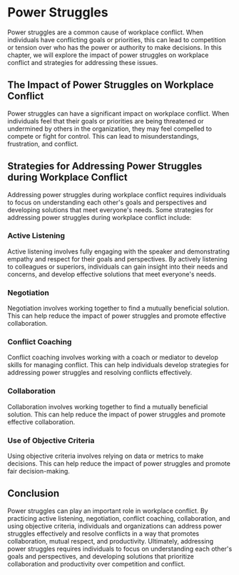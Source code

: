 # Power Struggles

Power struggles are a common cause of workplace conflict. When individuals have conflicting goals or priorities, this can lead to competition or tension over who has the power or authority to make decisions. In this chapter, we will explore the impact of power struggles on workplace conflict and strategies for addressing these issues.

## The Impact of Power Struggles on Workplace Conflict

Power struggles can have a significant impact on workplace conflict. When individuals feel that their goals or priorities are being threatened or undermined by others in the organization, they may feel compelled to compete or fight for control. This can lead to misunderstandings, frustration, and conflict.

## Strategies for Addressing Power Struggles during Workplace Conflict

Addressing power struggles during workplace conflict requires individuals to focus on understanding each other's goals and perspectives and developing solutions that meet everyone's needs. Some strategies for addressing power struggles during workplace conflict include:

### Active Listening

Active listening involves fully engaging with the speaker and demonstrating empathy and respect for their goals and perspectives. By actively listening to colleagues or superiors, individuals can gain insight into their needs and concerns, and develop effective solutions that meet everyone's needs.

### Negotiation

Negotiation involves working together to find a mutually beneficial solution. This can help reduce the impact of power struggles and promote effective collaboration.

### Conflict Coaching

Conflict coaching involves working with a coach or mediator to develop skills for managing conflict. This can help individuals develop strategies for addressing power struggles and resolving conflicts effectively.

### Collaboration

Collaboration involves working together to find a mutually beneficial solution. This can help reduce the impact of power struggles and promote effective collaboration.

### Use of Objective Criteria

Using objective criteria involves relying on data or metrics to make decisions. This can help reduce the impact of power struggles and promote fair decision-making.

## Conclusion

Power struggles can play an important role in workplace conflict. By practicing active listening, negotiation, conflict coaching, collaboration, and using objective criteria, individuals and organizations can address power struggles effectively and resolve conflicts in a way that promotes collaboration, mutual respect, and productivity. Ultimately, addressing power struggles requires individuals to focus on understanding each other's goals and perspectives, and developing solutions that prioritize collaboration and productivity over competition and conflict.
